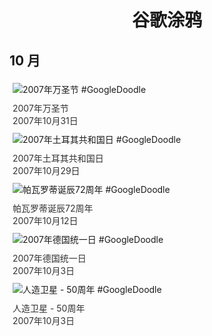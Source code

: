 
<h1 align="center"> 谷歌涂鸦 </h1>




## 10 月

<div class="image">


<img src="https://www.google.com/logos/2007/halloween07.gif" alt="2007年万圣节 #GoogleDoodle" style="margin: 5px"/>
<div class="info" style="font-size: 14px; color:#333333; margin:5px"><div class="title">2007年万圣节</div><div class="date">2007年10月31日</div></div>

<img src="https://www.google.com/logos/2007/tr_republic07.gif" alt="2007年土耳其共和国日 #GoogleDoodle" style="margin: 5px"/>
<div class="info" style="font-size: 14px; color:#333333; margin:5px"><div class="title">2007年土耳其共和国日</div><div class="date">2007年10月29日</div></div>

<img src="https://lh3.googleusercontent.com/RhKxi33Mayhv42yjNKTYA_3GQZYAxim8JkG6UaDjBMnSQUBIM--2U93h7opqKX8UyowkJCURuDdxlFNQfHj1aurZB0au2Ugv6gOrqiw=s660" alt="帕瓦罗蒂诞辰72周年 #GoogleDoodle" style="margin: 5px"/>
<div class="info" style="font-size: 14px; color:#333333; margin:5px"><div class="title">帕瓦罗蒂诞辰72周年</div><div class="date">2007年10月12日</div></div>

<img src="https://lh3.googleusercontent.com/WV2c-fPRGeCRJ2k9u6lFUFzyq1Qa7c2bwFw5c_ZTR8asVdwZcEAZyZ8_PKg1mjmgfz2HNEmaSPK2eAr7QxTtP0coZ1HVbqbRy47VAxVR=s660" alt="2007年德国统一日 #GoogleDoodle" style="margin: 5px"/>
<div class="info" style="font-size: 14px; color:#333333; margin:5px"><div class="title">2007年德国统一日</div><div class="date">2007年10月3日</div></div>

<img src="https://lh3.googleusercontent.com/wsrpCPwJjMlmftBFKmw8OpIw3Rb78hKOTGWGYCOXco6tWCxJlC_ROMu-LrZ319Yjg85nw03x0wP2EXgl_ekg9GXUhJLdA45JyqGTLQI=s660" alt="人造卫星 - 50周年 #GoogleDoodle" style="margin: 5px"/>
<div class="info" style="font-size: 14px; color:#333333; margin:5px"><div class="title">人造卫星 - 50周年</div><div class="date">2007年10月3日</div></div>

</div>









